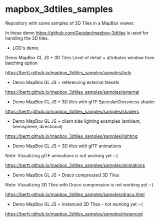 # mapbox_3dtiles_samples

Repository with some samples of 3D Tiles in a MapBox viewer.

In these demo https://github.com/Geodan/mapbox-3dtiles is used for handling the 3D tiles.

- LOD's demo. 

Demo MapBox GL JS + 3D Tiles Level of detail + attributes window from batching option

https://bertt.github.io/mapbox_3dtiles_samples/samples/lods

- Demo MapBox GL JS + referencing external tilesets 

https://bertt.github.io/mapbox_3dtiles_samples/samples/external

- Demo MapBox GL JS + 3D tiles with glTF SpecularGlossiness shader

https://bertt.github.io/mapbox_3dtiles_samples/samples/shaders

- Demo MapBox GL JS + client side lighting examples (ambient, hemisphere, directional)

https://bertt.github.io/mapbox_3dtiles_samples/samples/lighting

- Demo MapBox GL JS + 3D tiles with glTF animations

Note: Visualizing glTF animations is not working yet :-(

https://bertt.github.io/mapbox_3dtiles_samples/samples/animations

- Demo MapBox GL JS + Draco compressed 3D Tiles 

Note: Visualizing 3D Tiles with Draco compression is not working yet :-(

https://bertt.github.io/mapbox_3dtiles_samples/samples/draco.html

- Demo MapBox GL JS + instanced 3D TIles - not working yet :-(

https://bertt.github.io/mapbox_3dtiles_samples/samples/instanced

